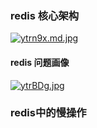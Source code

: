 ### redis 核心架构

[![ytrn9x.md.jpg](https://s3.ax1x.com/2021/02/07/ytrn9x.md.jpg)](https://imgchr.com/i/ytrn9x)

#### redis 问题画像

[![ytrBDg.jpg](https://s3.ax1x.com/2021/02/07/ytrBDg.jpg)](https://imgchr.com/i/ytrBDg)

### redis中的慢操作

